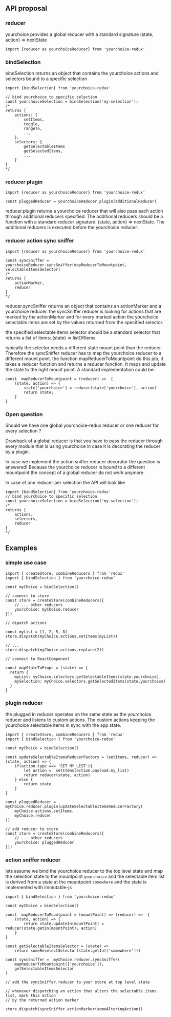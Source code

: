 ## API proposal

### reducer

yourchoice provides a global reducer with a standard signature (state, action) => nextState

    import {reducer as yourchoiceReducer} from 'yourchoice-redux'

### bindSelection

bindSelection returns an object that contains the yourchoice actions and selectors bound to a specific selection

    import {bindSelection} from 'yourchoice-redux'

    // bind yourchoice to specific selection 
    const yourchoiceSelection = bindSelection('my-selection'); 
    /*
    returns {
        actions: {
            setItems,
            toggle,
            rangeTo,
            ...
        },
        selectors: {
            getSelectableItems
            getSelectedItems,
            ...
        }
    }
    */

### reducer plugin

    import {reducer as yourchoiceReducer} from 'yourchoice-redux'
    
    const pluggedReducer = yourchoiceReducer.plugin(additionalReducer)
    
reducer.plugin returns a yourchoice reducer that will also pass each action through additional reducers specified. 
The additional reducers should be a function with a standard reducer signature: (state, action) => nextState.
The additional reducers is executed before the yourchoice reducer.

### reducer action sync sniffer

    import {reducer as yourchoiceReducer} from 'yourchoice-redux'
    
    const syncSniffer = yourchoiceReducer.syncSniffer(mapReducerToMountpoint, selectableItemsSelector)    
    /* 
    returns {
        actionMarker,
        reducer
    } 
    */
    
reducer.syncSniffer returns an object that contains an actionMarker and a yourchoice reducer.
the syncSniffer reducer is looking for actions that are marked by the actionMarker and for every marked action
the yourchoice selectable items are set by the values returned from the specified selector.

the specified selectable items selector should be a standard selector that returns a list of items: (state) => listOfItems

typically the selector needs a different state mount point than the reducer. Therefore the syncSniffer reducer has to map 
the yourchoice reducer to a different mount point. the function mapReducerToMountpoint do this job,
it takes a reducer function and returns a reducer function. It maps and update the state to the right mount point. 
A standard implementation could be:
 
    const  mapReducerToMountpoint = (reducer) =>  {
        (state, action) => {
            state['yourchoice'] = reducer(state['yourchoice'], action)
            return state;
        }
    }
    
### Open question

Should we have one global yourchoice-redux reducer or one reducer for every selection ?

Drawback of a global reducer is that you have to pass the reducer through every module that is using yourchoice 
 in case it is decorating the reducer by a plugin.
 
In case we implement the action sniffer reducer decorator the question is answered! 
Because the yourchoice reducer is bound to a different mountpoint the concept of a global reducer do not work anymore.

In case of one reducer per selection the API will look like

    import {bindSelection} from 'yourchoice-redux'
    // bind yourchoice to specific selection 
    const yourchoiceSelection = bindSelection('my-selection'); 
    /*
    returns {
        actions,
        selectors,
        reducer
    }
    */

## Examples

### simple use case
 
    import { createStore, combineReducers } from 'redux'
    import { bindSelection } from 'yourchoice-redux'
    
    const myChoice = bindSelection()

    // connect to store
    const store = createStore(combineReducers({
        // ... other reducers
        yourchoice: myChoice.reducer
    }))
    
    // dipatch actions 
    
    const myList = [1, 2, 5, 8]
    store.dispatch(myChoice.actions.setItems(myList))
    
    // ...
    store.dispatch(myChoice.actions.replace(2))
    
    // connect to ReactComponent
     
    const mapStateToProps = (state) => {
      return {
        myList: myChoice.selectors.getSelectableItems(state.yourchoice),
        mySelection: myChoice.selectors.getSelectedItems(state.yourchoice)
      }
    } 
 
### plugin reducer

the plugged in reducer operates on the same state as the yourchoice reducer and listens to
custom actions. The custom actions keeping the yourchoice selectable items in sync with the app state.

    import { createStore, combineReducers } from 'redux'
    import { bindSelection } from 'yourchoice-redux'

    const myChoice = bindSelection()

    const updateSelectableItemsReducerFactory = (setItems, reducer) => (state, action) => {
        if(action.type === 'SET_MY_LIST'){
            let action =  setItems(action.payload.my_list)
            return reducer(state, action)
        } else {
            return state
        }
    }

    const pluggedReducer =  myChoice.reducer.plugin(updateSelectableItemsReducerFactory(
        myChoice.actions.setItems,
        myChoice.reducer
    ))

    // add reducer to store
    const store = createStore(combineReducers({
        // ... other reducers
        yourchoice: pluggedReducer
    }))

### action sniffer reducer

lets assume we bind the yourchoice reducer to the top level state and map the selection state to the 
mountpoint `yourchoice` and the selectable item list is derived from a state at the mountpoint `somewhere` and
the state is implemented with immutable-js

    import { bindSelection } from 'yourchoice-redux'

    const myChoice = bindSelection()

    const  mapReducerToMountpoint = (mountPoint) => (reducer) =>  {
        (state, action) => {
            return state.updateIn(mountPoint) = reducer(state.getIn(mountPoint), action)
        }
    }

    const getSelectableItemsSelector = (state) =>
        return someReselectSelector(state.getIn(['somewhere']))

    const syncSniffer =  myChoice.reducer.syncSniffer(
        mapReducerToMountpoint(['yourchoice']),
        getSelectableItemsSelector
    )

    // add the syncSniffer.reducer to your store at top level state
    
    // whenever dispatching an action that alters the selectable items list, mark this action
    // by the returned action marker

    store.dispatch(syncSniffer.actionMarker(someAlteringAction))
